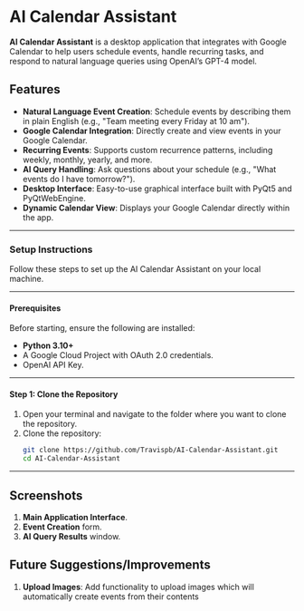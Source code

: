 # AI Calendar Assistant

**AI Calendar Assistant** is a desktop application that integrates with Google Calendar to help users schedule events, handle recurring tasks, and respond to natural language queries using OpenAI’s GPT-4 model.

## Features
- **Natural Language Event Creation**: Schedule events by describing them in plain English (e.g., "Team meeting every Friday at 10 am").
- **Google Calendar Integration**: Directly create and view events in your Google Calendar.
- **Recurring Events**: Supports custom recurrence patterns, including weekly, monthly, yearly, and more.
- **AI Query Handling**: Ask questions about your schedule (e.g., "What events do I have tomorrow?").
- **Desktop Interface**: Easy-to-use graphical interface built with PyQt5 and PyQtWebEngine.
- **Dynamic Calendar View**: Displays your Google Calendar directly within the app.

---

### **Setup Instructions**

Follow these steps to set up the AI Calendar Assistant on your local machine.

---

#### **Prerequisites**
Before starting, ensure the following are installed:
- **Python 3.10+**
- A Google Cloud Project with OAuth 2.0 credentials.
- OpenAI API Key.

---

#### **Step 1: Clone the Repository**
1. Open your terminal and navigate to the folder where you want to clone the repository.
2. Clone the repository:
   ```bash
   git clone https://github.com/Travispb/AI-Calendar-Assistant.git
   cd AI-Calendar-Assistant

---

## Screenshots
1. **Main Application Interface**.
2. **Event Creation** form.
3. **AI Query Results** window.

## Future Suggestions/Improvements
1. **Upload Images**: Add functionality to upload images which will automatically create events from their contents
